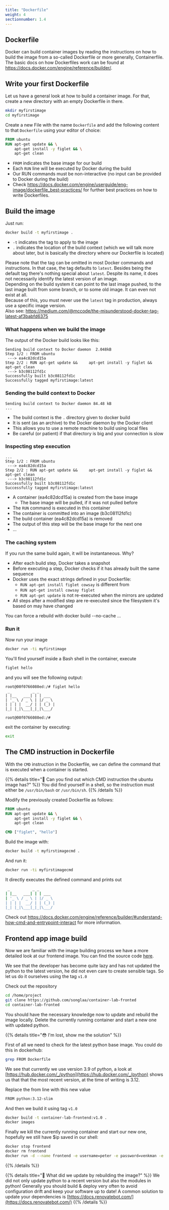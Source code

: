 ```yaml
---
title: "Dockerfile"
weight: 4
sectionnumber: 1.4
---
```


## Dockerfile

Docker can build container images by reading the instructions on how to build the image from a so-called Dockerfile or more generally, Containerfile.
The basic docs on how Dockerfiles work can be found at <https://docs.docker.com/engine/reference/builder/>.

## Write your first Dockerfile

Let us have a general look at how to build a container image.
For that, create a new directory with an empty Dockerfile in there.

```bash
mkdir myfirstimage
cd myfirstimage
```

Create a new File with the name `Dockerfile` and add the following content to that `Dockerfile` using your editor of choice:

```Dockerfile
FROM ubuntu
RUN apt-get update && \
    apt-get install -y figlet && \
    apt-get clean
```

* `FROM` indicates the base image for our build
* Each `RUN` line will be executed by Docker during the build
* Our RUN commands must be non-interactive (no input can be provided to Docker during the build)
* Check <https://docs.docker.com/engine/userguide/eng-image/dockerfile_best-practices/> for further best practices on how to write Dockerfiles.

## Build the image

Just run:

```bash
docker build -t myfirstimage .
```

* `-t` indicates the tag to apply to the image
* `.` indicates the location of the build context (which we will talk more about later, but is basically the directory where our Dockerfile is located)

Please note that the tag can be omitted in most Docker commands and instructions. In that case, the tag defaults to `latest`. Besides being the default tag there's nothing special about `latest`. Despite its name, it does not necessarily identify the latest version of an image.  
Depending on the build system it can point to the last image pushed, to the last image built from some branch, or to some old image. It can even not exist at all.  
Because of this, you must never use the `latest` tag in production, always use a specific image version.  
Also see: <https://medium.com/@mccode/the-misunderstood-docker-tag-latest-af3babfd6375>

### What happens when we build the image

The output of the Docker build looks like this:

```
Sending build context to Docker daemon  2.048kB
Step 1/2 : FROM ubuntu
 ---> ea4c82dcd15a
Step 2/2 : RUN apt-get update &&     apt-get install -y figlet &&     apt-get clean
 ---> b3c08112fd1c
Successfully built b3c08112fd1c
Successfully tagged myfirstimage:latest
```

### Sending the build context to Docker

```
Sending build context to Docker daemon 84.48 kB
...
```

* The build context is the `.` directory given to docker build
* It is sent (as an archive) to the Docker daemon by the Docker client
* This allows you to use a remote machine to build using local files
* Be careful (or patient) if that directory is big and your connection is slow

### Inspecting step execution

```
...
Step 1/2 : FROM ubuntu
 ---> ea4c82dcd15a
Step 2/2 : RUN apt-get update &&     apt-get install -y figlet &&     apt-get clean
 ---> b3c08112fd1c
Successfully built b3c08112fd1c
Successfully tagged myfirstimage:latest
```

* A container (ea4c82dcd15a) is created from the base image
  * The base image will be pulled, if it was not pulled before
* The `RUN` command is executed in this container
* The container is committed into an image (b3c08112fd1c)
* The build container (ea4c82dcd15a) is removed
* The output of this step will be the base image for the next one
* ...

### The caching system

If you run the same build again, it will be instantaneous.
Why?

* After each build step, Docker takes a snapshot
* Before executing a step, Docker checks if it has already built the same sequence
* Docker uses the exact strings defined in your Dockerfile:
  * `RUN apt-get install figlet cowsay` is different from
  * `RUN apt-get install cowsay figlet`
  * `RUN apt-get update` is not re-executed when the mirrors are updated
* All steps after a modified step are re-executed since the filesystem it's based on may have changed

You can force a rebuild with docker build --no-cache ...

### Run it

Now run your image

```bash
docker run -ti myfirstimage
```

You'll find yourself inside a Bash shell in the container, execute

```bash
figlet hello
```

and you will see the following output:

```
root@00f0766080ed:/# figlet hello
 _          _ _
| |__   ___| | | ___
| '_ \ / _ \ | |/ _ \
| | | |  __/ | | (_) |
|_| |_|\___|_|_|\___/

root@00f0766080ed:/#
```

exit the container by executing:

```bash
exit
```

## The CMD instruction in Dockerfile

With the `CMD` instruction in the Dockerfile, we can define the command that is executed when a container is started.

{{% details title="🤔 Can you find out which CMD instruction the ubuntu image has?" %}}
You did find yourself in a shell, so the instruction must either be `/usr/bin/bash` or `/usr/bin/sh`.
{{% /details %}}

Modify the previously created Dockerfile as follows:

```Dockerfile
FROM ubuntu
RUN apt-get update && \
    apt-get install -y figlet && \
    apt-get clean

CMD ["figlet", "hello"]
```

Build the image with:

```bash
docker build -t myfirstimagecmd .
```

And run it:

```bash
docker run -ti myfirstimagecmd
```

It directly executes the defined command and prints out

```bash
 _          _ _
| |__   ___| | | ___
| '_ \ / _ \ | |/ _ \
| | | |  __/ | | (_) |
|_| |_|\___|_|_|\___/

```

Check out <https://docs.docker.com/engine/reference/builder/#understand-how-cmd-and-entrypoint-interact> for more information.

## Frontend app image build

Now we are familiar with the image building process we have a more detailed look at our frontend image. You can find the source code [here](https://github.com/songlaa/container-lab-fronted).

We see that the developer has become quite lazy and has not updated the python to the latest version, he did not even care to create sensible tags. So let us do it ourselves using the tag `v1.0`

Check out the repository

```bash
cd /home/project
git clone https://github.com/songlaa/container-lab-fronted
cd container-lab-fronted
```

You should have the necessary knowledge now to update and rebuild the image locally. Delete the currently running container and start a new one with updated python.

{{% details title="😳 I'm lost, show me the solution" %}}

First of all we need to check for the latest python base image. You could do this in dockerhub:

```bash
grep FROM Dockerfile
```

We see that currently we use version 3.9 of python, a look at [https://hub.docker.com/_/python](https://hub.docker.com/_/python) shows us that that the most recent version, at the time of writing is 3.12.

Replace the from line with this new value

```bash
FROM python:3.12-slim
```

And then we build it using tag `v1.0`

```bash
docker build -t container-lab-frontend:v1.0 .
docker images
```

Finally we kill the currently running container and start our new one, hopefully we still have $ip saved in our shell:

```bash
docker stop frontend
docker rm frontend
docker run -d --name frontend -e username=peter -e password=venkman -e servername=$ip container-lab-frontend:v1.0
```

{{% /details %}}


{{% details title="🤔 What did we update by rebuilding the image?" %}}
We did not only update python to a recent version but also the modules in python!
Generally you should build & deploy very often to avoid configuration drift and keep your software up to date!
A common solution to update your dependencies is [https://docs.renovatebot.com/](https://docs.renovatebot.com/)
{{% /details %}}
